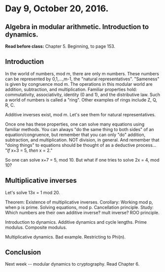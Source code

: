 # Day 9,  October 20, 2016.
## Algebra in modular arithmetic.  Introduction to dynamics.

**Read before class:**  Chapter 5.  Beginning, to page 153.

## Introduction

In the world of numbers, mod m, there are only m numbers.  These numbers can be represented by 0,1,...,m-1, the "natural representatives".  "Sameness" is given by congruence mod m.  The operations in this modular world are addition, subtraction, and multiplication.  Familiar properties hold:  commutativity, associativity, identity (0 and 1), and the distributive law.  Such a world of numbers is called a "ring".  Other examples of rings include Z, Q, R, C.

Additive inverses exist, mod m.  Let's see them for natural representatives.

Once one has these properties, one can solve many equations using familiar methods.  You can always "do the same thing to both sides" of an equation/congruence, but remember that you can only "do" addition, subtraction, and multiplication.  NOT division, in general.  And remember that "doing things" to equations should be thought of as a deductive process... "*If* x+3 = 5, *then* x = 2."

So one can solve x+7 = 5, mod 10.  But what if one tries to solve 2x = 4, mod 10?  

## Multiplicative inverses

Let's solve 13x = 1 mod 20.  

Theorem:  Existence of multiplicative inverses.
Corollary:  Working mod p, when p is prime.
Solving equations, mod p.  Cancellation principle.
Study:  Which numbers are their own additive inverse?  mult inverse?
ROO principle.

Introduction to dynamics.  Additive dynamics and cycle lengths.  Prime modulus.  Composite modulus.

Multiplicative dynamics.  Bad example.  Restricting to Phi(n).

## Conclusion

Next week -- modular dynamics to cryptography.  Read Chapter 6.
